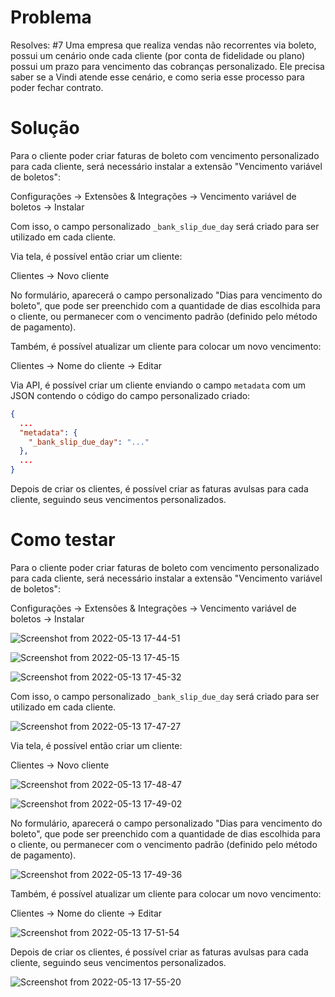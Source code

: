 # Problema
Resolves: #7
Uma empresa que realiza vendas não recorrentes via boleto, possui um cenário onde cada cliente (por conta de fidelidade ou plano) possui um prazo para vencimento das cobranças personalizado. Ele precisa saber se a Vindi atende esse cenário, e como seria esse processo para poder fechar contrato.

# Solução
Para o cliente poder criar faturas de boleto com vencimento personalizado para cada cliente, será necessário instalar a extensão "Vencimento variável de boletos":

Configurações -> Extensões & Integrações -> Vencimento variável de boletos -> Instalar

Com isso, o campo personalizado `_bank_slip_due_day` será criado para ser utilizado em cada cliente.

Via tela, é possível então criar um cliente:

Clientes -> Novo cliente

No formulário, aparecerá o campo personalizado "Dias para vencimento do boleto", que pode ser preenchido com a quantidade de dias escolhida para o cliente, ou permanecer com o vencimento padrão (definido pelo método de pagamento).

Também, é possível atualizar um cliente para colocar um novo vencimento:

Clientes -> Nome do cliente -> Editar

Via API, é possível criar um cliente enviando o campo `metadata` com um JSON contendo o código do campo personalizado criado:

```json
{
  ...
  "metadata": {
    "_bank_slip_due_day": "..."
  },
  ...
}
```

Depois de criar os clientes, é possível criar as faturas avulsas para cada cliente, seguindo seus vencimentos personalizados.

# Como testar
Para o cliente poder criar faturas de boleto com vencimento personalizado para cada cliente, será necessário instalar a extensão "Vencimento variável de boletos":

Configurações -> Extensões & Integrações -> Vencimento variável de boletos -> Instalar

![Screenshot from 2022-05-13 17-44-51](https://user-images.githubusercontent.com/12706777/168386953-7366d131-bfa6-44f0-bc4c-332ddfe99877.png)

![Screenshot from 2022-05-13 17-45-15](https://user-images.githubusercontent.com/12706777/168386961-d73a44a7-b206-46d3-aac7-a8896b0103e4.png)

![Screenshot from 2022-05-13 17-45-32](https://user-images.githubusercontent.com/12706777/168386973-ee717f8e-89d2-4cb3-b2b2-3824e75eb546.png)


Com isso, o campo personalizado `_bank_slip_due_day` será criado para ser utilizado em cada cliente.

![Screenshot from 2022-05-13 17-47-27](https://user-images.githubusercontent.com/12706777/168387717-f346c0d6-05a1-49cd-94d1-f8f957279f35.png)

Via tela, é possível então criar um cliente:

Clientes -> Novo cliente

![Screenshot from 2022-05-13 17-48-47](https://user-images.githubusercontent.com/12706777/168387808-16c46074-b4c1-4b3d-a607-5e934e3c054a.png)

![Screenshot from 2022-05-13 17-49-02](https://user-images.githubusercontent.com/12706777/168387839-879afdf2-307b-44f2-b7d1-2db76171d237.png)

No formulário, aparecerá o campo personalizado "Dias para vencimento do boleto", que pode ser preenchido com a quantidade de dias escolhida para o cliente, ou permanecer com o vencimento padrão (definido pelo método de pagamento).

![Screenshot from 2022-05-13 17-49-36](https://user-images.githubusercontent.com/12706777/168387875-671ddb5f-414f-4e95-9d73-1c06da32431c.png)

Também, é possível atualizar um cliente para colocar um novo vencimento:

Clientes -> Nome do cliente -> Editar

![Screenshot from 2022-05-13 17-51-54](https://user-images.githubusercontent.com/12706777/168388015-31e820b9-dcbd-4fad-a072-4c668bd90e4d.png)

Depois de criar os clientes, é possível criar as faturas avulsas para cada cliente, seguindo seus vencimentos personalizados.

![Screenshot from 2022-05-13 17-55-20](https://user-images.githubusercontent.com/12706777/168388480-ad2a4ee3-c98f-4104-9a04-52f7e08588e9.png)
